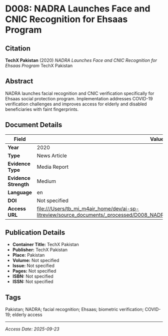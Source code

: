 # D008: NADRA Launches Face and CNIC Recognition for Ehsaas Program

## Citation

**TechX Pakistan** (2020)
*NADRA Launches Face and CNIC Recognition for Ehsaas Program*
TechX Pakistan

## Abstract

NADRA launches facial recognition and CNIC verification specifically for Ehsaas social protection program. Implementation addresses COVID-19 verification challenges and improves access for elderly and disabled beneficiaries with faint fingerprints.

## Document Details

| Field | Value |
|-------|-------|
| **Year** | 2020 |
| **Type** | News Article |
| **Evidence Type** | Media Report |
| **Evidence Strength** | Medium |
| **Language** | en |
| **DOI** | Not specified |
| **Access URL** | [file:///Users/tb_mi_m4air_home/dev/ai-sp-litreview/source_documents/_processed/D008_NADRA_Face_CNIC_Recognition_Ehsaas_Program.pdf](file:///Users/tb_mi_m4air_home/dev/ai-sp-litreview/source_documents/_processed/D008_NADRA_Face_CNIC_Recognition_Ehsaas_Program.pdf) |

## Publication Details

- **Container Title:** TechX Pakistan
- **Publisher:** TechX Pakistan
- **Place:** Pakistan
- **Volume:** Not specified
- **Issue:** Not specified
- **Pages:** Not specified
- **ISBN:** Not specified
- **ISSN:** Not specified

## Tags

Pakistan; NADRA; facial recognition; Ehsaas; biometric verification; COVID-19; elderly access

---
*Access Date: 2025-09-23*
